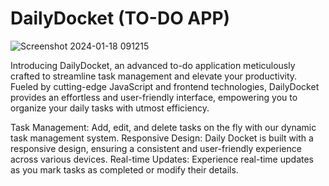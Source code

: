 # DailyDocket (TO-DO APP)
![Screenshot 2024-01-18 091215](https://github.com/likithkumar03/TO_DO-APP/assets/99890928/bdf31014-21a6-46b6-9505-27ab801bdad2)


Introducing DailyDocket, an advanced to-do application meticulously crafted to streamline task management and elevate your productivity. Fueled by cutting-edge JavaScript and frontend technologies,  DailyDocket provides an effortless and user-friendly interface, empowering you to organize your daily tasks with utmost efficiency.

 Task Management: Add, edit, and delete tasks on the fly with our dynamic task management system.
 Responsive Design: Daily Docket is built with a responsive design, ensuring a consistent and user-friendly experience across various devices.
 Real-time Updates: Experience real-time updates as you mark tasks as completed or modify their details.
